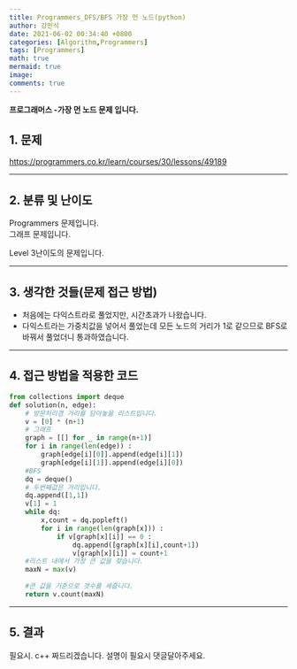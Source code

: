 ```yaml
---
title: Programmers_DFS/BFS 가장 먼 노드(python)
author: 강민석
date: 2021-06-02 00:34:40 +0800
categories: [Algorithm,Programmers]
tags: [Programmers]
math: true
mermaid: true
image: 
comments: true
---
```


**프로그래머스 -가장 먼 노드 문제 입니다.**

## 1. 문제
<https://programmers.co.kr/learn/courses/30/lessons/49189>






-----  

## 2. 분류 및 난이도

Programmers 문제입니다.  
그래프 문제입니다.

Level 3난이도의 문제입니다. 


-----  

## 3. 생각한 것들(문제 접근 방법)

- 처음에는 다익스트라로 풀었지만, 시간초과가 나왔습니다.
- 다익스트라는 가중치값을 넣어서 풀었는데 모든 노드의 거리가 1로 같으므로 BFS로 바꿔서 풀었더니 통과하였습니다.




-----  

## 4. 접근 방법을 적용한 코드

```python
from collections import deque
def solution(n, edge):
    # 방문처리겸 거리를 담아놓을 리스트입니다.
    v = [0] * (n+1)
    # 그래프
    graph = [[] for _ in range(n+1)]
    for i in range(len(edge)) : 
        graph[edge[i][0]].append(edge[i][1])
        graph[edge[i][1]].append(edge[i][0])
    #BFS
    dq = deque()
    # 두번째값은 거리입니다.
    dq.append([1,1])
    v[1] = 1
    while dq:
        x,count = dq.popleft()
        for i in range(len(graph[x])) : 
            if v[graph[x][i]] == 0 :
                dq.append([graph[x][i],count+1])
                v[graph[x][i]] = count+1
    #리스트 내에서 가장 큰 값을 찾습니다.               
    maxN = max(v)
    
    #큰 값을 기준으로 갯수를 세줍니다.
    return v.count(maxN)
```


-----



## 5. 결과

필요시. c++ 짜드리겠습니다. 설명이 필요시 댓글달아주세요.















 
